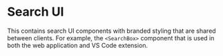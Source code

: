 # Search UI

This contains search UI components with branded styling that are shared between clients. For example, the `<SearchBox>` component that is used in both the web application and VS Code extension.
